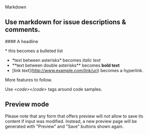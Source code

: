 Markdown

## Use markdown for issue descriptions & comments.

##\#\# A headline

\* this becomes a bulleted list

* \*text between asterisks\* becomes *italic text*
* \*\*text between double asterisks\*\* becomes **bold text**
* \[link text\](http://www.example.com/link/uri) becomes a hyperlink.

More features to follow.

Use <*code*></*code*> tags around code samples.

## Preview mode

Please note that any form that offers preview will *not* allow to save
its content if input was modified.
Instead, a new preview page will be generated with "Preview" and "Save"
buttons shown again.
